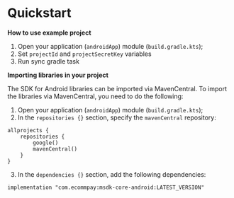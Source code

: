# Quickstart

**How to use example project**
1. Open your application (`androidApp`) module (`build.gradle.kts`);
2. Set `projectId` and `projectSecretKey` variables
3. Run sync gradle task


**Importing libraries in your project**

The SDK for Android libraries can be imported via MavenCentral. To import the libraries via
MavenCentral, you need to do the following:

1. Open your application (`androidApp`)  module  (`build.gradle.kts`);
2. In the `repositories {}` section, specify the `mavenCentral` repository:
```
allprojects {
    repositories {
        google()
        mavenCentral()
    }
}
```
3. In the `dependencies {}` section, add the following dependencies:
```
implementation "com.ecommpay:msdk-core-android:LATEST_VERSION"
```
